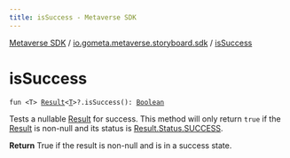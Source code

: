 ```yaml
---
title: isSuccess - Metaverse SDK
---
```


[Metaverse SDK](../index.html) / [io.gometa.metaverse.storyboard.sdk](index.html) / [isSuccess](./is-success.html)

# isSuccess

`fun <T> `[`Result`](-result/index.html)`<`[`T`](is-success.html#T)`>?.isSuccess(): `[`Boolean`](https://kotlinlang.org/api/latest/jvm/stdlib/kotlin/-boolean/index.html)

Tests a nullable [Result](-result/index.html) for success. This method will only return `true` if the [Result](-result/index.html) is
non-null and its status is [Result.Status.SUCCESS](-result/-status/-s-u-c-c-e-s-s.html).

**Return**
True if the result is non-null and is in a success state.

